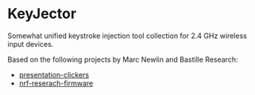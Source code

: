 # KeyJector

Somewhat unified keystroke injection tool collection for 2.4 GHz wireless input devices.

Based on the following projects by Marc Newlin and Bastille Research:
* [presentation-clickers](https://github.com/marcnewlin/presentation-clickers)
* [nrf-reserach-firmware](https://github.com/BastilleResearch/nrf-research-firmware)

